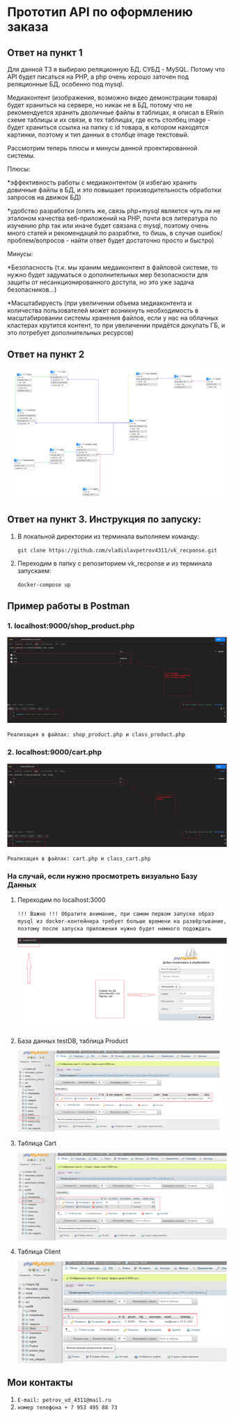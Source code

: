 # Прототип API по оформлению заказа

## Ответ на пункт 1

Для данной ТЗ я выбираю реляционную БД. СУБД - MySQL. Потому что API будет писаться на PHP, а php очень хорошо заточен под реляционные БД, особенно под mysql.

Медиаконтент (изображения, возможно видео демонстрации товара) будет храниться на сервере, но никак не в БД, потому что не рекомендуется хранить дволичные файлы в таблицах, 
я описал в ERwin схеме таблицы и их связи, в тех таблицах, где есть столбец image - будет храниться ссылка на папку с id товара, в котором находятся картинки, поэтому и тип данных в столбце image текстовый.

Рассмотрим теперь плюсы и минусы данной проектированной системы.

Плюсы:

*эффективность работы с медиаконтентом (я избегаю хранить довичные файлы в БД, и это повышает производительность обработки запросов на движок БД)

*удобство разработки (опять же, связь php+mysql является чуть ли не эталоном качества веб-приложений на PHP, почти вся литература по изучению php так или иначе будет связана с mysql, поэтому очень много статей и рекомендацей по разрабтке, то бишь, в случае ошибок/проблем/вопросов - найти ответ будет достаточно просто и быстро)

Минусы:

*Безопасность (т.к. мы храним медаиконтент в файловой системе, то нужно будет задуматься о дополнительных мер безопасности для защиты от несанкционированного доступа, но это уже задача безопасников...)

*Масштабируесть (при увеличении объема медиаконтента и количества пользователей может возникнуть необходимость в масштабировании системы хранения файлов, если у нас на облачных кластерах крутится контент, то при увеличении придётся докупать ГБ, и это потребует дополнительных ресурсов)

## Ответ на пункт 2

![Alt text](image/ERwin.png)


## Ответ на пункт 3. Инструкция по запуску:
1. В локальной директории из терминала выполняем команду: 

    `git clone https://github.com/vladislavpetrov4311/vk_recponse.git`
2. Переходим в папку с репозиторием vk_recponse и из терминала запускаем: 

    `docker-compose up`

## Пример работы в Postman

### 1. localhost:9000/shop_product.php

![Alt text](image/shop_product.png)

`Реализация в файлах: shop_product.php и class_product.php`

### 2. localhost:9000/cart.php

![Alt text](image/cart.png)

`Реализация в файлах: cart.php и class_cart.php`

### На случай, если нужно просмотреть визуально Базу Данных 

1. Переходим по localhost:3000 

    `!!! Важно !!! Обратите внимание, при самом первом запуске образ mysql из docker-контейнера требует больше времени на развёртывание, поэтому после запуска приложения нужно будет немного подождать`

    ![Alt text](image/phpmyadmin.png)

2. База данных testDB, таблица Product

    ![Alt text](image/table_product.png)

3. Таблица Cart

    ![Alt text](image/table_cart.png)

4. Таблица Client

    ![Alt text](image/table_client.png)


## Мои контакты

1. `E-mail: petrov_vd_4311@mail.ru`
2. `номер телефона + 7 953 495 88 73`
